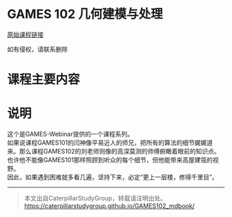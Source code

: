 # GAMES 102 几何建模与处理

[原始课程链接](https://www.bilibili.com/video/BV1NA411E7Yr?spm_id_from=333.337.search-card.all.click)

如有侵权，请联系删除

# 课程主要内容
  
# 说明

这个是GAMES-Webinar提供的一个课程系列。  
如果说课程GAMES101的闫神像平易近人的师兄，把所有的算法的细节娓娓道来。那么课程GAMES102的刘老师则像的高深莫测的师傅俯瞰着眼前的知识点。也许他不能像GAMES101那样照顾到听众的每个细节，但他能带来高屋建瓴的视野。  
因此，如果遇到困难就多看几遍，坚持下来，必定“更上一层楼，修得千里目”。  



---------------------------------------

> 本文出自CaterpillarStudyGroup，转载请注明出处。  
> https://caterpillarstudygroup.github.io/GAMES102_mdbook/